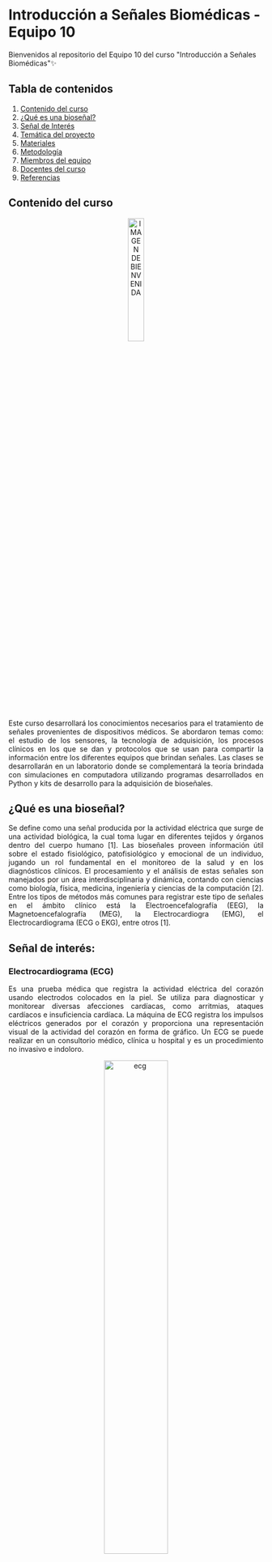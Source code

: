 # Introducción a Señales Biomédicas - Equipo 10

Bienvenidos al repositorio del Equipo 10 del curso "Introducción a Señales Biomédicas"✨

## Tabla de contenidos

 1. [Contenido del curso](https://github.com/MateoPortal/IntroSenales/edit/main/README.md#introduccion)
 2. [¿Qué es una bioseñal?](https://github.com/MateoPortal/IntroSenales/edit/main/README.md#qu%C3%A9-es-una-biose%C3%B1al)
 3. [Señal de Interés](https://github.com/MateoPortal/IntroSenales/edit/main/README.md#se%C3%B1al-de-inter%C3%A9s)
 4. [Temática del proyecto](https://github.com/MateoPortal/IntroSenales/blob/main/README.md#tem%C3%A1tica-del-proyecto)
 5. [Materiales](https://github.com/MateoPortal/IntroSenales#materiales)
 6. [Metodología](https://github.com/MateoPortal/IntroSenales/blob/main/README.md#metodolog%C3%ADa)
 7. [Miembros del equipo](https://github.com/MateoPortal/IntroSenales/edit/main/README.md#miembros-del-equipo-e10)
 8. [Docentes del curso](https://github.com/MateoPortal/IntroSenales/edit/main/README.md#docentes-del-curso)
 9. [Referencias](https://github.com/MateoPortal/IntroSenales/edit/main/README.md#referencias)


## Contenido del curso

<p align="center">
  <img src="https://user-images.githubusercontent.com/70663170/227679635-0451f4bf-2ef3-4582-98ab-ae85d2c239d6.png" alt="IMAGEN DE BIENVENIDA" width="25%">
</p>

<p align="justify">
Este curso desarrollará los conocimientos necesarios para el tratamiento de señales provenientes de dispositivos médicos. Se abordaron temas como: el estudio de los sensores, la tecnología de adquisición, los procesos clínicos en los que se dan y protocolos que se usan para compartir la información entre los diferentes equipos que brindan señales. Las clases se desarrollarán en un laboratorio donde se complementará la teoría brindada con simulaciones en computadora utilizando programas desarrollados en Python y kits de desarrollo para la adquisición de bioseñales.
</p>

## ¿Qué es una bioseñal?
<p align="justify">
Se define como una señal producida por la actividad eléctrica que surge de una actividad biológica, la cual toma lugar en diferentes tejidos y órganos dentro del cuerpo humano [1]. 
Las bioseñales proveen información útil sobre el estado fisiológico, patofisiológico y emocional de un individuo, jugando un rol fundamental en el monitoreo de la salud y en los diagnósticos clínicos.
El procesamiento y el análisis de estas señales son manejados por un área interdisciplinaria y dinámica, contando con ciencias como biología, física, medicina, ingeniería y ciencias de la computación [2].
Entre los tipos de métodos más comunes para registrar este tipo de señales en el ámbito clínico está la Electroencefalografía (EEG), la Magnetoencefalografía (MEG), la Electrocardiogra (EMG), el Electrocardiograma (ECG o EKG), entre otros [1].
</p>

## Señal de interés: 
### __Electrocardiograma (ECG)__
<p align="justify">
Es una prueba médica que registra la actividad eléctrica del corazón usando electrodos colocados en la piel. Se utiliza para diagnosticar y monitorear diversas afecciones cardíacas, como arritmias, ataques cardíacos e insuficiencia cardíaca. La máquina de ECG registra los impulsos eléctricos generados por el corazón y proporciona una representación visual de la actividad del corazón en forma de gráfico. Un ECG se puede realizar en un consultorio médico, clínica u hospital y es un procedimiento no invasivo e indoloro.
</p>
<p align="center">
  <img src="Documentación/Images/importancia-del-electrocardiograma.jpg" alt="ecg" width="50%">
</p>
<p align="center">
 *Imagen2.- P wave*
 </p>

## Temática del proyecto


## Materiales



## Metodología



## Docentes del curso: 
- De la Cruz Rodriguez, Lewis - umbert.de.la.cruz@upch.pe
- Meza Rodriguez, Moises - moises.meza@upch.pe
- Roman Gonzalez, Avid - avid.roman-gonzalez@ieee.org
- Venancio Huerta, Julissa - julissa.venancio@upch.pe
- Cáceres del Aguila, Jose Alonso - jo.alonsok@gmail.com


## Miembros del equipo E10:
- Aldave Javier, Alessandra Mercedes - alessandra.aldave@upch.pe
- Huaylinos Guerrero, Jose Augusto Modesto 
- Portal Von Hesse, Mateo Luis
- Postigo Yauce, Rosmy Leyla - rosmy.postigo@upch.pe
- Saavedra Barboza, Tayel Christian 
- Salvatierra Guillermo, Diego Paul - diego.salvatierra@pucp.edu.pe




## Referencias
[1] V. C. Pezoulas, T. P. Exarchos, and D. I. Fotiadis, “Types and sources of medical and other related data,” *Medical Data Sharing, Harmonization and Analytics*, pp. 19–65, 2020, doi: https://doi.org/10.1016/b978-0-12-816507-2.00002-5.

[2] “Signals,” *Mdpi.com*, 2023. https://www.mdpi.com/journal/signals/special_issues/Biosignals_Processing_Analysis_Biomedicine (accessed Mar. 25, 2023).
